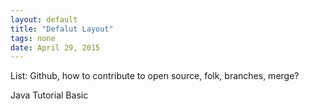 ```yaml
---
layout: default
title: "Defalut Layout"
tags: none
date: April 29, 2015
---
```


List:
Github, how to contribute to open source, folk, branches, merge?

Java Tutorial Basic
